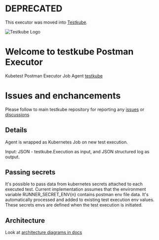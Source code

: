 # DEPRECATED

This executor was moved into [Testkube](https://github.com/kubeshop/testkube/tree/develop/contrib/executor/postman).

![Testkube Logo](https://raw.githubusercontent.com/kubeshop/testkube/main/assets/testkube-color-gray.png)
                                                           
# Welcome to testkube Postman Executor

Kubetest Postman Executor Job Agent [testkube](https://testkube.io)

# Issues and enchancements 

Please follow to main testkube repository for reporting any [issues](https://github.com/kubeshop/testkube/issues) or [discussions](https://github.com/kubeshop/testkube/discussions)

## Details 

Agent is wrapped as Kubernetes Job on new test execution.

Input: JSON - testkube.Execution as input, and JSON structured log as output.

## Passing secrets
It's possible to pass data from kubernetes secrets attached to each executed test.
Current implementation assumes that the environment variable RUNNER_SECRET_ENV{n} contains postman env file data.
It's automatically processed and added to existing test execution env values.
These secrets envs are defined when the test execution is initiated.

## Architecture

Look at [architecture diagrams in docs](https://kubeshop.github.io/testkube/architecture/)

